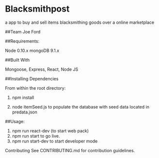 # Blacksmithpost

a app to buy and sell items blacksmithing goods over a online marketplace

##Team
Joe Ford


##Requirements:

Node 0.10.x
mongoDB 9.1.x


##Built With

Mongoose, Express, React, Node JS

##Installing Dependencies

From within the root directory:


1. npm install

2. node itemSeed.js to populate the database with seed data located in predata.json

##Usage:

1. npm run react-dev (to start web pack)
2. npm run start to go live.
3. npm run start-dev to start developer mode

Contributing
See CONTRIBUTING.md for contribution guidelines.


